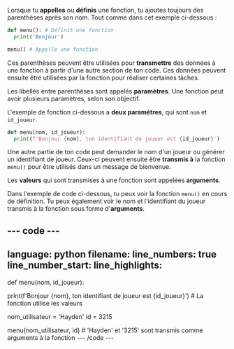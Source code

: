 Lorsque tu **appelles** ou **définis** une fonction, tu ajoutes toujours des parenthèses après son nom. Tout comme dans cet exemple ci-dessous :

```python
def menu(): # Définit une fonction
  print('Bonjour')

menu() # Appelle une fonction
```

Ces parenthèses peuvent être utilisées pour **transmettre** des données à une fonction à partir d'une autre section de ton code. Ces données peuvent ensuite être utilisées par la fonction pour réaliser certaines tâches.

Les libellés entre parenthèses sont appelés **paramètres**. Une fonction peut avoir plusieurs paramètres, selon son objectif.

L'exemple de fonction ci-dessous a **deux paramètres**, qui sont `nom` et `id_joueur`.

```python
def menu(nom, id_joueur):
  print(f'Bonjour {nom}, ton identifiant de joueur est {id_joueur}')
```

Une autre partie de ton code peut demander le nom d'un joueur ou générer un identifiant de joueur. Ceux-ci peuvent ensuite être **transmis à** la fonction `menu()` pour être utilisés dans un message de bienvenue.

Les **valeurs** qui sont transmises à une fonction sont appelées **arguments**.

Dans l'exemple de code ci-dessous, tu peux voir la fonction `menu()` en cours de définition. Tu peux également voir le nom et l'identifiant du joueur transmis à la fonction sous forme d'**arguments**.

--- code ---
---
language: python
filename: 
line_numbers: true
line_number_start: 
line_highlights: 
---
def menu(nom, id_joueur):

  print(f'Bonjour {nom}, ton identifiant de joueur est {id_joueur}') # La fonction utilise les valeurs

nom_utilisateur = 'Hayden'
id = 3215

menu(nom_utilisateur, id) # 'Hayden' et '3215' sont transmis comme arguments à la fonction
--- /code ---
